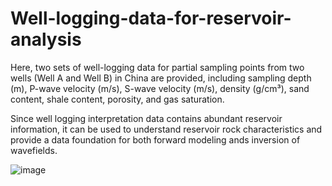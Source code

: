 # Well-logging-data-for-reservoir-analysis

Here, two sets of well-logging data for partial sampling points from two wells (Well A and Well B) in China are provided, including sampling depth (m), P-wave velocity (m/s), S-wave velocity (m/s), density (g/cm³), sand content, shale content, porosity, and gas saturation.

Since well logging interpretation data contains abundant reservoir information, it can be used to understand reservoir rock characteristics and provide a data foundation for both forward modeling ands inversion of wavefields.

![image](https://github.com/user-attachments/assets/301ccacc-a25f-46ee-844c-8a07af976545)

